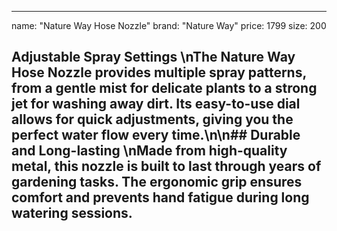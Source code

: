 --- 
name: "Nature Way Hose Nozzle"
brand: "Nature Way"
price: 1799
size: 200

## Adjustable Spray Settings  \nThe **Nature Way Hose Nozzle** provides multiple spray patterns, from a gentle mist for delicate plants to a strong jet for washing away dirt. Its easy-to-use dial allows for quick adjustments, giving you the perfect water flow every time.\n\n## Durable and Long-lasting  \nMade from high-quality metal, this nozzle is built to last through years of gardening tasks. The ergonomic grip ensures comfort and prevents hand fatigue during long watering sessions.

